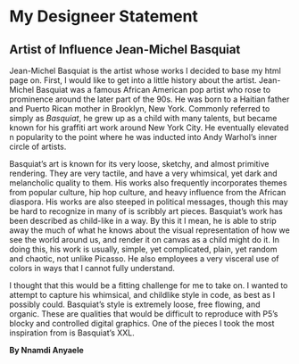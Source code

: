 # My Designeer Statement
## Artist of Influence Jean-Michel Basquiat

Jean-Michel Basquiat is the artist whose works I decided to base my html page on.  First, I would like to get into a little history about the artist.   Jean-Michel Basquiat was a famous African American pop artist who rose to prominence around the later part of the 90s.  He was born to a Haitian father and Puerto Rican mother in Brooklyn, New York.  Commonly referred to simply as *Basquiat*, he grew up as a child with many talents, but became known for his graffiti art work around New York City.  He eventually elevated n popularity to the point where he was inducted into Andy Warhol’s inner circle of artists. 


Basquiat’s art is known for its very loose, sketchy, and almost primitive rendering.  They are very tactile, and have a very whimsical, yet dark and melancholic quality to them.  His works also frequently incorporates themes from popular culture, hip hop culture, and heavy influence from the African diaspora.  His works are also steeped in political messages, though this may be hard to recognize in many of is scribbly art pieces.  Basquiat’s work has been described as child-like in a way.  By this it I mean, he is able to strip away the much of what he knows about the visual representation of how we see the world around us, and render it on canvas as a child might do it. In doing this, his work is usually, simple, yet complicated, plain, yet random and chaotic, not unlike Picasso.  He also employees a very visceral use of colors in ways that I cannot fully understand. 


I thought that this would be a fitting challenge for me to take on. I wanted to attempt to capture his whimsical, and childlike style in code, as best as I possibly could.  Basquiat’s style is extremely loose, free flowing, and organic.  These are qualities that would be difficult to reproduce with P5’s blocky and controlled digital graphics.  One of the pieces I took the most inspiration from is Basquiat’s XXL.

**By Nnamdi Anyaele**